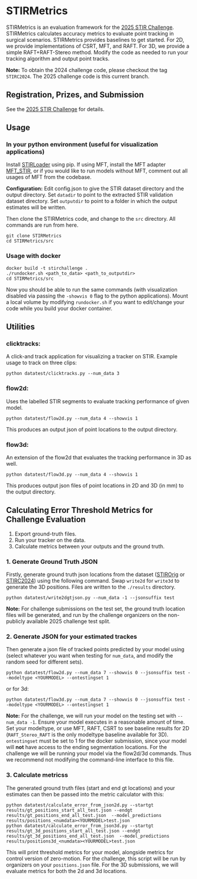 # STIRMetrics

STIRMetrics is an evaluation framework for the [2025 STIR Challenge](https://www.synapse.org/Synapse:syn65877821/wiki/). STIRMetrics calculates accuracy metrics to evaluate point tracking in surgical scenarios. STIRMetrics provides baselines to get started. For 2D, we provide implementations of CSRT, MFT, and RAFT. For 3D, we provide a simple RAFT+RAFT-Stereo method. Modify the code as needed to run your tracking algorithm and output point tracks.

**Note:** To obtain the 2024 challenge code, please checkout the tag `STIRC2024`. The 2025 challenge code is this current branch.

## Registration, Prizes, and Submission

See the [2025 STIR Challenge](https://www.synapse.org/Synapse:syn65877821/wiki/) for details.

## Usage

### In your python environment (useful for visualization applications)

Install [STIRLoader](https://github.com/athaddius/STIRLoader) using pip.
If using MFT, install the MFT adapter [MFT_STIR](https://github.com/athaddius/MFT_STIR), or if you would like to run models without MFT, comment out all usages of MFT from the codebase.

**Configuration:** Edit config.json to give the STIR dataset directory and the output directory.
Set `datadir` to point to the extracted STIR validation dataset directory.
Set `outputdir` to point to a folder in which the output estimates will be written.

Then clone the STIRMetrics code, and change to the `src` directory. All commands are run from here.
```
git clone STIRMetrics
cd STIRMetrics/src
```


### Usage with docker

```
docker build -t stirchallenge .
./rundocker.sh <path_to_data> <path_to_outputdir>
cd STIRMetrics/src
```

Now you should be able to run the same commands (with visualization disabled via passing the `-showvis 0` flag to the python applications). Mount a local volume by modifying `rundocker.sh` if you want to edit/change your code while you build your docker container.

## Utilities

### clicktracks:
A click-and track application for visualizing a tracker on STIR. Example usage to track on three clips:

```
python datatest/clicktracks.py --num_data 3
```

### flow2d:
Uses the labelled STIR segments to evaluate tracking performance of given model.

```
python datatest/flow2d.py --num_data 4 --showvis 1
```
This produces an output json of point locations to the output directory.


### flow3d:

An extension of the flow2d that evaluates the tracking performance in 3D as well.

```
python datatest/flow3d.py --num_data 4 --showvis 1
```
This produces output json files of point locations in 2D and 3D (in mm) to the output directory.


## Calculating Error Threshold Metrics for Challenge Evaluation

1. Export ground-truth files.
2. Run your tracker on the data.
3. Calculate metrics between your outputs and the ground truth.

### 1. Generate Ground Truth JSON

Firstly, generate ground truth json locations from the dataset ([STIROrig](https://ieee-dataport.org/open-access/stir-surgical-tattoos-infrared) or [STIRC2024](https://zenodo.org/records/14803158)) using the following command. Swap `write2d` for `write3d` to generate the 3D positions. Files are written to the `./results` directory.

```
python datatest/write2dgtjson.py --num_data -1 --jsonsuffix test
```

**Note:** For challenge submissions on the test set, the ground truth location files will be generated, and run by the challenge organizers on the non-publicly available 2025 challenge test split.

### 2. Generate JSON for your estimated trackes

Then generate a json file of tracked points predicted by your model using (select whatever you want when testing for `num_data`, and modify the random seed for different sets).

```
python datatest/flow2d.py --num_data 7 --showvis 0 --jsonsuffix test --modeltype <YOURMODEL> --ontestingset 1
```
or for 3d:
```
python datatest/flow3d.py --num_data 7 --showvis 0 --jsonsuffix test --modeltype <YOURMODEL> --ontestingset 1
```

**Note:** For the challenge, we will run your model on the testing set with `--num_data -1`. Ensure your model executes in a reasonable amount of time. Set your modeltype, or use MFT, RAFT, CSRT to see baseline results for 2D (`RAFT_Stereo_RAFT` is the only modeltype baseline available for 3D). `ontestingset` must be set to 1 for the docker submission, since your model will **not** have access to the ending segmentation locations. For the challenge we will be running your model via the flow2d/3d commands. Thus we recommend not modifying the command-line interface to this file.


### 3. Calculate metricss

The generated ground truth files (start and end gt locations) and your estimates can then be passed into the metric calculator with this:

```
python datatest/calculate_error_from_json2d.py --startgt results/gt_positions_start_all_test.json --endgt results/gt_positions_end_all_test.json  --model_predictions results/positions_<numdata><YOURMODEL>test.json
python datatest/calculate_error_from_json3d.py --startgt results/gt_3d_positions_start_all_test.json --endgt results/gt_3d_positions_end_all_test.json  --model_predictions results/positions3d_<numdata><YOURMODEL>test.json
```

This will print threshold metrics for your model, alongside metrics for control version of zero-motion. For the challenge, this script will be run by organizers on your `positions.json` file. For the 3D submissions, we will evaluate metrics for both the 2d and 3d locations.
